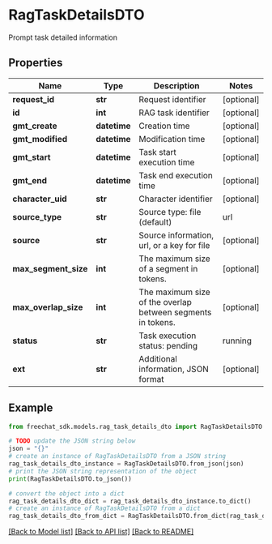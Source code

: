 # RagTaskDetailsDTO

Prompt task detailed information

## Properties

Name | Type | Description | Notes
------------ | ------------- | ------------- | -------------
**request_id** | **str** | Request identifier | [optional] 
**id** | **int** | RAG task identifier | [optional] 
**gmt_create** | **datetime** | Creation time | [optional] 
**gmt_modified** | **datetime** | Modification time | [optional] 
**gmt_start** | **datetime** | Task start execution time | [optional] 
**gmt_end** | **datetime** | Task end execution time | [optional] 
**character_uid** | **str** | Character identifier | [optional] 
**source_type** | **str** | Source type: file (default) | url | [optional] 
**source** | **str** | Source information, url, or a key for file | [optional] 
**max_segment_size** | **int** | The maximum size of a segment in tokens. | [optional] 
**max_overlap_size** | **int** | The maximum size of the overlap between segments in tokens. | [optional] 
**status** | **str** | Task execution status: pending | running | succeeded | failed | canceled | [optional] 
**ext** | **str** | Additional information, JSON format | [optional] 

## Example

```python
from freechat_sdk.models.rag_task_details_dto import RagTaskDetailsDTO

# TODO update the JSON string below
json = "{}"
# create an instance of RagTaskDetailsDTO from a JSON string
rag_task_details_dto_instance = RagTaskDetailsDTO.from_json(json)
# print the JSON string representation of the object
print(RagTaskDetailsDTO.to_json())

# convert the object into a dict
rag_task_details_dto_dict = rag_task_details_dto_instance.to_dict()
# create an instance of RagTaskDetailsDTO from a dict
rag_task_details_dto_from_dict = RagTaskDetailsDTO.from_dict(rag_task_details_dto_dict)
```
[[Back to Model list]](../README.md#documentation-for-models) [[Back to API list]](../README.md#documentation-for-api-endpoints) [[Back to README]](../README.md)


